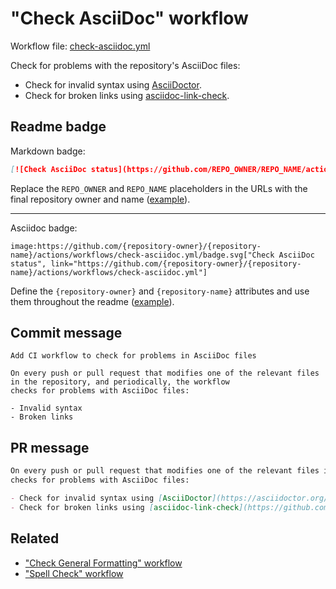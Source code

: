 # "Check AsciiDoc" workflow

Workflow file: [check-asciidoc.yml](check-asciidoc.yml)

Check for problems with the repository's AsciiDoc files:

- Check for invalid syntax using [AsciiDoctor](https://asciidoctor.org/).
- Check for broken links using [asciidoc-link-check](https://github.com/gaurav-nelson/asciidoc-link-check).

## Readme badge

Markdown badge:

```markdown
[![Check AsciiDoc status](https://github.com/REPO_OWNER/REPO_NAME/actions/workflows/check-asciidoc.yml/badge.svg)](https://github.com/REPO_OWNER/REPO_NAME/actions/workflows/check-asciidoc.yml)
```

Replace the `REPO_OWNER` and `REPO_NAME` placeholders in the URLs with the final repository owner and name ([example](https://raw.githubusercontent.com/arduino-libraries/ArduinoIoTCloud/master/README.md)).

---

Asciidoc badge:

```adoc
image:https://github.com/{repository-owner}/{repository-name}/actions/workflows/check-asciidoc.yml/badge.svg["Check AsciiDoc status", link="https://github.com/{repository-owner}/{repository-name}/actions/workflows/check-asciidoc.yml"]
```

Define the `{repository-owner}` and `{repository-name}` attributes and use them throughout the readme ([example](https://raw.githubusercontent.com/arduino-libraries/WiFiNINA/master/README.adoc)).

## Commit message

```
Add CI workflow to check for problems in AsciiDoc files

On every push or pull request that modifies one of the relevant files in the repository, and periodically, the workflow
checks for problems with AsciiDoc files:

- Invalid syntax
- Broken links
```

## PR message

```markdown
On every push or pull request that modifies one of the relevant files in the repository, and periodically, the workflow
checks for problems with AsciiDoc files:

- Check for invalid syntax using [AsciiDoctor](https://asciidoctor.org/).
- Check for broken links using [asciidoc-link-check](https://github.com/gaurav-nelson/asciidoc-link-check).
```

## Related

- ["Check General Formatting" workflow](check-general-formatting.md)
- ["Spell Check" workflow](spell-check.md)
